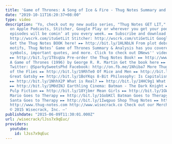 ```yaml
---
title: 'Game of Thrones: A Song of Ice & Fire - Thug Notes Summary and Analysis'
date: "2019-10-11T16:20:37+08:00"
type: video
description: 'Yo, check out my new audio series, "Thug Notes GET LIT," available NOW
  on Apple Podcasts, Stitcher, Google Play or wherever you get your podcasts. New
  episodes will be comin’ at you every week. ►► Subscribe and download now! iTunes:
  http://wscrk.com/ituGetLit Stitcher: http://wscrk.com/stiGetLit Google Play: http://wscrk.com/gpmGetLit
  Get the Thug Notes BOOK here! ►► http://bit.ly/1HLNbLN From plot debriefs to key
  motifs, Thug Notes’ Game of Thrones Summary & Analysis has you covered with themes,
  symbols, important quotes, and more. Click to check out DNews'' video on Inbreeding!
  ►► http://bit.ly/1T8sqUa Pre-order the Thug Notes Book! ►► http://www.wisecrack.co/book
  A Game of Thrones (1996) by George R. R. Martin Get the book here ►► http://amzn.to/1KY4ccC
  Twitter: @SparkySweetsPhd Facebook: http://on.fb.me/1Nhiba7 More Thug Notes: Lord
  of the Flies ►► http://bit.ly/19RhTe0 Of Mice and Men ►► http://bit.ly/1GokKHn The
  Great Gatsby ►► http://bit.ly/1BoYKqs 8-Bit Philosophy: Is Capitalism Bad For You?
  ►► http://bit.ly/1NhhX2P What is Real? ►► http://bit.ly/1HHC9g1 What is Marxism?
  ►► http://bit.ly/1M0dINJ Earthling Cinema: Batman - The Dark Knight ►► http://bit.ly/1buIi1J
  Pulp Fiction ►► http://bit.ly/18Yjbmr Mean Girls ►► http://bit.ly/1GWjlpy Pop Psych:
  Mario Goes to Therapy ►► http://bit.ly/1GobKCl Batman Goes to Therapy ►► http://bit.ly/1xhmXCy
  Santa Goes to Therapy ►► http://bit.ly/1Iwqpuo Shop Thug Notes ►► http://shop.thug-notes.com
  http://www.thug-notes.com http://www.wisecrack.co Check out our Merch!: http://www.wisecrack.co/store
  © 2015 Wisecrack, Inc. –'
publishdate: "2015-06-09T11:30:01.000Z"
url: /wisecrack/lJss7x9qEuc/
providers:
  youtube:
    id: lJss7x9qEuc
---
```

